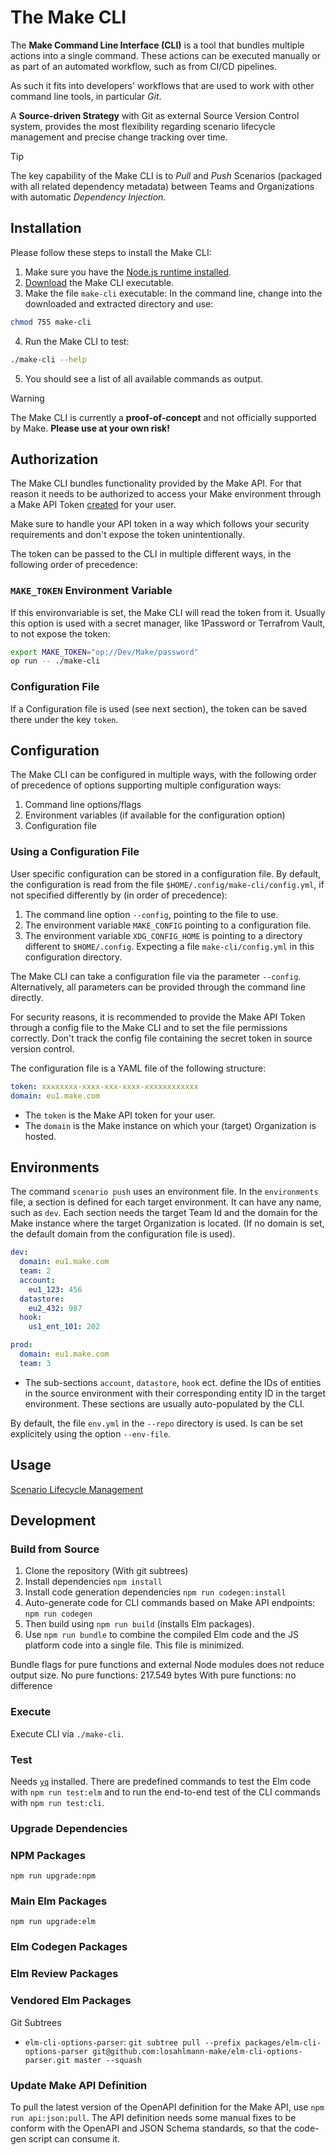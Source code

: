 # The Make CLI
The **Make Command Line Interface (CLI)** is a tool that bundles multiple actions into a single command. These actions can be executed manually or as part of an automated workflow, such as from CI/CD pipelines.

As such it fits into developers' workflows that are used to work with other command line tools, in particular *Git*.

A **Source-driven Strategy** with Git as external Source Version Control system, provides the most flexibility regarding scenario lifecycle management and precise change tracking over time.

> [!TIP]
> The key capability of the Make CLI is to *Pull* and *Push* Scenarios (packaged with all related dependency metadata) between Teams and Organizations with automatic *Dependency Injection*.

## Installation
Please follow these steps to install the Make CLI:
1. Make sure you have the [Node.js runtime installed](https://nodejs.org/en/download).
2. [Download](https://github.com/losahlmann-make/make-cli-alpha/releases/latest) the Make CLI executable.
3. Make the file `make-cli` executable: In the command line, change into the downloaded and extracted directory and use:
  ```bash
chmod 755 make-cli
```
4. Run the Make CLI to test:
  ```bash
./make-cli --help
```
5. You should see a list of all available commands as output.

> [!WARNING]
> The Make CLI is currently a **proof-of-concept** and not officially supported by Make. **Please use at your own risk!**

## Authorization
The Make CLI bundles functionality provided by the Make API. For that reason it needs to be authorized to access your Make environment through a Make API Token [created](https://www.make.com/en/help/apps/process-management/make#connectmake) for your user.

Make sure to handle your API token in a way which follows your security requirements and don't expose the token unintentionally.

The token can be passed to the CLI in multiple different ways, in the following order of precedence:

### `MAKE_TOKEN` Environment Variable
If this environvariable is set, the Make CLI will read the token from it. Usually this option is used with a secret manager, like 1Password or Terrafrom Vault, to not expose the token:
```bash
export MAKE_TOKEN="op://Dev/Make/password"
op run -- ./make-cli
```

### Configuration File
If a Configuration file is used (see next section), the token can be saved there under the key `token`.

## Configuration
The Make CLI can be configured in multiple ways, with the following order of precedence of options supporting multiple configuration ways:
1. Command line options/flags
2. Environment variables (if available for the configuration option)
3. Configuration file

### Using a Configuration File
User specific configuration can be stored in a configuration file. By default, the configuration is read from the file `$HOME/.config/make-cli/config.yml`, if not specified differently by (in order of precedence):
1. The command line option `--config`, pointing to the file to use.
2. The environment variable `MAKE_CONFIG` pointing to a configuration file.
3. The environment variable `XDG_CONFIG_HOME` is pointing to a directory different to `$HOME/.config`. Expecting a file `make-cli/config.yml` in this configuration directory.

The Make CLI can take a configuration file via the parameter `--config`. Alternatively, all parameters can be provided through the command line directly.

For security reasons, it is recommended to provide the Make API Token through a config file to the Make CLI and to set the file permissions correctly. Don't track the config file containing the secret token in source version control.

The configuration file is a YAML file of the following structure:
    
```YAML
token: xxxxxxxx-xxxx-xxx-xxxx-xxxxxxxxxxxx
domain: eu1.make.com
```

- The `token` is the Make API token for your user.
- The `domain` is the Make instance on which your (target) Organization is hosted.

## Environments
The command `scenario push` uses an environment file.
In the `environments` file, a section is defined for each target environment. It can have any name, such as `dev`.
Each section needs the target Team Id and the domain for the Make instance where the target Organization is located. (If no domain is set, the default domain from the configuration file is used).

```YAML
dev:
  domain: eu1.make.com
  team: 2
  account:
    eu1_123: 456
  datastore:
    eu2_432: 987
  hook:
    us1_ent_101: 202

prod:
  domain: eu1.make.com
  team: 3
```

- The sub-sections `account`, `datastore`, `hook` ect. define the IDs of entities in the source environment with their corresponding entity ID in the target environment. These sections are usually auto-populated by the CLI.

By default, the file `env.yml` in the `--repo` directory is used. Is can be set explicitely using the option `--env-file`.

## Usage
[Scenario Lifecycle Management](scenario-lifecycle-management.md)

## Development

### Build from Source
1. Clone the repository (With git subtrees)
2. Install dependencies `npm install`
3. Install code generation dependencies `npm run codegen:install`
4. Auto-generate code for CLI commands based on Make API endpoints: `npm run codegen`
5. Then build using `npm run build` (installs Elm packages).
6. Use `npm run bundle` to combine the compiled Elm code and the JS platform code into a single file. This file is minimized.

Bundle flags for pure functions and external Node modules does not reduce output size.
No pure functions: 217.549 bytes
With pure functions: no difference

### Execute
Execute CLI via ```./make-cli```.

### Test
Needs [`yq`](https://github.com/mikefarah/yq) installed.
There are predefined commands to test the Elm code with `npm run test:elm` and to run the end-to-end test of the CLI commands with `npm run test:cli`.

### Upgrade Dependencies
### NPM Packages
`npm run upgrade:npm`
### Main Elm Packages
`npm run upgrade:elm`
### Elm Codegen Packages
### Elm Review Packages

### Vendored Elm Packages
Git Subtrees
- `elm-cli-options-parser`: `git subtree pull --prefix packages/elm-cli-options-parser git@github.com:losahlmann-make/elm-cli-options-parser.git master --squash`

### Update Make API Definition
To pull the latest version of the OpenAPI definition for the Make API, use `npm run api:json:pull`.
The API definition needs some manual fixes to be conform with the OpenAPI and JSON Schema standards, so that the code-gen script can consume it.
